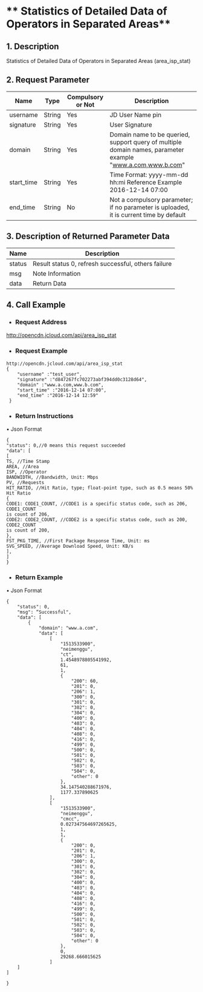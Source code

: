 # ** Statistics of Detailed Data of Operators in Separated Areas**

## **1. Description**

Statistics of Detailed Data of Operators in Separated Areas (area_isp_stat)

## **2. Request Parameter**

| **Name**   | **Type** | **Compulsory or Not** | **Description**                                                    |
| ---------- | -------- | ------------ | ----------------------------------------------------------- |
| username   | String   | Yes           | JD User Name pin                                               |
| signature  | String   | Yes           | User Signature                                                     |
| domain     | String   | Yes           | Domain name to be queried, support query of multiple domain names, parameter example "www.a.com,www.b.com" |
| start_time | String   | Yes           | Time Format: yyyy-mm-dd hh:mi Reference Example 2016-12-14 07:00       |
| end_time   | String   | No           | Not a compulsory parameter; if no parameter is uploaded, it is current time by default                             |

## **3. Description of Returned Parameter Data**

| **Name** | **Description**                       |
| -------- | ------------------------------ |
| status   | Result status 0, refresh successful, others failure|
| msg      | Note Information                       |
|  data      |  Return Data                        |

## **4. Call Example**

- ### **Request Address**

http://opencdn.jcloud.com/api/area_isp_stat

- ### **Request Example**

```
http://opencdn.jcloud.com/api/area_isp_stat
{
    "username" :"test_user",
    "signature" :"d847267fc702273abf394dd0c3128d64",
    "domain" :"www.a.com,www.b.com",
    "start_time" :"2016-12-14 07:00",
    "end_time" :"2016-12-14 12:59"
 }
```

- ### **Return Instructions**

•        Json Format

```
{
"status": 0,//0 means this request succeeded
"data": [
[
TS, //Time Stamp
AREA, //Area
ISP, //Operator
BANDWIDTH, //Bandwidth, Unit: Mbps
PV, //Requests
HIT_RATIO, //Hit Ratio, type; float-point type, such as 0.5 means 50% Hit Ratio
{
CODE1: CODE1_COUNT, //CODE1 is a specific status code, such as 206, CODE1_COUNT
is count of 206,
CODE2: CODE2_COUNT, //CODE2 is a specific status code, such as 200, CODE2_COUNT
is count of 200,
},
FST_PKG_TIME, //First Package Response Time, Unit: ms
SVG_SPEED, //Average Download Speed, Unit: KB/s
],
]
}
```

- ### **Return Example**

•        Json Format

```
{
    "status": 0,
    "msg": “Successful",
    "data": [
        {
            "domain": "www.a.com",
            "data": [
                [
                    "1513533900",
                    "neimenggu",
                    "ct",
                    1.4548978805541992,
                    61,
                    1,
                    {
                        "200": 60,
                        "201": 0,
                        "206": 1,
                        "300": 0,
                        "301": 0,
                        "302": 0,
                        "304": 0,
                        "400": 0,
                        "403": 0,
                        "404": 0,
                        "408": 0,
                        "416": 0,
                        "499": 0,
                        "500": 0,
                        "501": 0,
                        "502": 0,
                        "503": 0,
                        "504": 0,
                        "other": 0
                    },
                    34.147540288671976,
                    1177.337890625
                ],
                [
                    "1513533900",
                    "neimenggu",
                    "cmcc",
                    0.027347564697265625,
                    1,
                    1,
                    {
                        "200": 0,
                        "201": 0,
                        "206": 1,
                        "300": 0,
                        "301": 0,
                        "302": 0,
                        "304": 0,
                        "400": 0,
                        "403": 0,
                        "404": 0,
                        "408": 0,
                        "416": 0,
                        "499": 0,
                        "500": 0,
                        "501": 0,
                        "502": 0,
                        "503": 0,
                        "504": 0,
                        "other": 0
                    },
                    0,
                    29268.666015625
                ]
    ]
]

}
```

 
